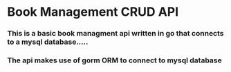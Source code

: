 
<h1> Book Management CRUD API</h1>
<h3>This is a basic book managment api written in go that connects to a mysql database.....</h3>
<h3>The api makes use of gorm ORM to connect to mysql database</h3>
